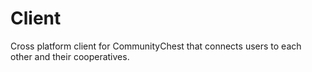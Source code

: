# Client
Cross platform client for CommunityChest that connects users to each other and their cooperatives.
